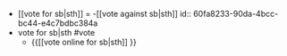 - [[vote for sb|sth]] = -[[vote against sb|sth]]
  id:: 60fa8233-90da-4bcc-bc44-e4c7bdbc384a
- vote for sb|sth #vote
	- {{[[vote online for sb|sth]] }}